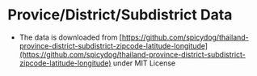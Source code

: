 # Provice/District/Subdistrict Data

- The data is downloaded from [https://github.com/spicydog/thailand-province-district-subdistrict-zipcode-latitude-longitude](https://github.com/spicydog/thailand-province-district-subdistrict-zipcode-latitude-longitude) under MIT License
